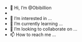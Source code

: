 - 👋 Hi, I’m @Obibillion
- 
- 👀 I’m interested in ...
- 🌱 I’m currently learning ...
- 💞️ I’m looking to collaborate on ...
- 📫 How to reach me ...

<!---
Obibillion/Obibillion is a ✨ special ✨ repository because its `README.md` (this file) appears on your GitHub profile.
You can click the Preview link to take a look at your changes.
--->
